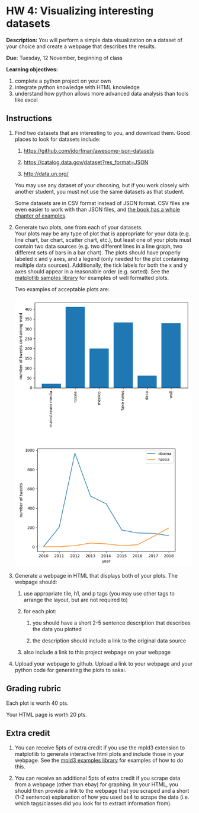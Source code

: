 # HW 4: Visualizing interesting datasets

**Description:** 
You will perform a simple data visualization on a dataset of your choice and create a webpage that describes the results.

**Due:** Tuesday, 12 November, beginning of class

**Learning objectives:**

1. complete a python project on your own
1. integrate python knowledge with HTML knowledge
1. understand how python allows more advanced data analysis than tools like excel

## Instructions

1. Find two datasets that are interesting to you, and download them.  Good places to look for datasets include:

    1. https://github.com/jdorfman/awesome-json-datasets

    1. https://catalog.data.gov/dataset?res_format=JSON

    1. http://data.un.org/

   You may use any dataset of your choosing, but if you work closely with another student, you must not use the same datasets as that student.

   Some datasets are in CSV format instead of JSON format.
   CSV files are even easier to work with than JSON files,
   and [the book has a whole chapter of examples](https://automatetheboringstuff.com/chapter14/).

1. Generate two plots, one from each of your datasets.  
   Your plots may be any type of plot that is appropriate for your data (e.g. line chart, bar chart, scatter chart, etc.),
   but least one of your plots must contain two data sources (e.g. two different lines in a line graph, two different sets of bars in a bar chart).
   The plots should have properly labeled x and y axes, and a legend (only needed for the plot containing multiple data sources).
   Additionally, the tick labels for both the x and y axes should appear in a reasonable order (e.g. sorted).
   See the [matplotlib samples library](https://matplotlib.org/3.1.1/tutorials/introductory/sample_plots.html) for examples of well formatted plots.

   Two examples of acceptable plots are:

   <img src=trump_bar.png>

   <img src=trump_line1.png>

1. Generate a webpage in HTML that displays both of your plots.  The webpage should:

    1. use appropriate tile, h1, and p tags (you may use other tags to arrange the layout, but are not required to)
    
    1. for each plot: 
    
        1. you should have a short 2-5 sentence description that describes the data you plotted

        1. the description should include a link to the original data source

    1. also include a link to this project webpage on your webpage

1. Upload your webpage to github.  Upload a link to your webpage and your python code for generating the plots to sakai.

## Grading rubric

Each plot is worth 40 pts.

Your HTML page is worth 20 pts.

## Extra credit

1. You can receive 5pts of extra credit if you use the mpld3 extension to matplotlib to generate interactive html plots and include those in your webpage.
See the [mpld3 examples library](https://mpld3.github.io/examples/index.html) for examples of how to do this.

1. You can receive an additional 5pts of extra credit if you scrape data from a webpage (other than ebay) for graphing.
In your HTML, you should then provide a link to the webpage that you scraped and a short (1-2 sentence) explanation of how you used bs4 to scrape the data (i.e. which tags/classes did you look for to extract information from).

